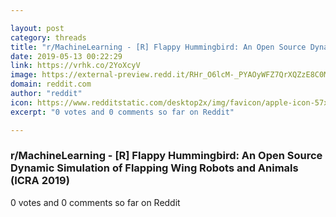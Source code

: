 ```yaml
---

layout: post
category: threads
title: "r/MachineLearning - [R] Flappy Hummingbird: An Open Source Dynamic Simulation of Flapping Wing Robots and Animals (ICRA 2019)"
date: 2019-05-13 00:22:29
link: https://vrhk.co/2YoXcyV
image: https://external-preview.redd.it/RHr_O6lcM-_PYAOyWFZ7QrXQZzE8C0MXMfwmN0WiMn4.jpg?auto=webp&s=ac6ea08a139e27ce02c4fce534bd4f140a7f9666
domain: reddit.com
author: "reddit"
icon: https://www.redditstatic.com/desktop2x/img/favicon/apple-icon-57x57.png
excerpt: "0 votes and 0 comments so far on Reddit"

---
```


### r/MachineLearning - [R] Flappy Hummingbird: An Open Source Dynamic Simulation of Flapping Wing Robots and Animals (ICRA 2019)

0 votes and 0 comments so far on Reddit
